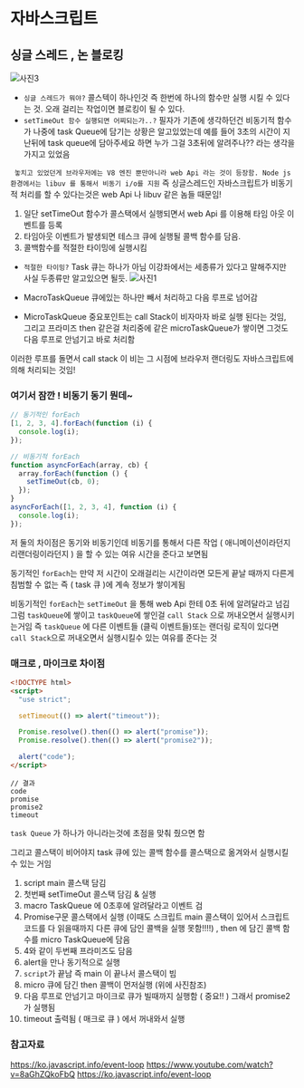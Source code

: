 # 자바스크립트

## 싱글 스레드 , 논 블로킹

![사진3](https://user-images.githubusercontent.com/13329304/176104396-6e3b583f-3e48-4607-bb0a-c9abdac1b092.jpg)

- `싱글 스레드가 뭐야?`
  콜스텍이 하나인것 즉 한번에 하나의 함수만 실행 시킬 수 있다는 것. 오래 걸리는 작업이면 블로킹이 될 수 있다.
- `setTimeOut 함수 실행되면 어찌되는가..?`
  필자가 기존에 생각하던건 비동기적 함수가 나중에 task Queue에 담기는 상황은 알고있었는데
  예를 들어 3초의 시간이 지난뒤에 task queue에 담아주세요 하면 누가 그걸 3초뒤에 알려주나?? 라는 생각을 가지고 있었음

` 놓치고 있었던게 브라우저에는 V8 엔진 뿐만아니라 web Api 라는 것이 등장함. Node js 환경에서는 libuv 를 통해서 비동기 i/o를 지원`
즉 싱글스레드인 자바스크립트가 비동기적 처리를 할 수 있다는것은 web Api 나 libuv 같은 놈들 때문임!

1. 일단 setTimeOut 함수가 콜스택에서 실행되면서 web Api 를 이용해 타임 아웃 이벤트를 등록
2. 타임아웃 이벤트가 발생되면 테스크 큐에 실행될 콜백 함수를 담음.
3. 콜백함수를 적절한 타이밍에 실행시킴

- `적절한 타이밍?`
  Task 큐는 하나가 아님 이강좌에서는 세종류가 있다고 말해주지만 사실 두종류만 알고있으면 될듯.
  ![사진1](https://user-images.githubusercontent.com/13329304/176104412-8259b796-36d9-4a6c-bc1a-3dc0d1a0fdbc.jpg)

- MacroTaskQueue
  큐에있는 하나만 빼서 처리하고 다음 루프로 넘어감
- MicroTaskQueue
  중요포인트는 call Stack이 비자마자 바로 실행 된다는 것임, 그리고 프라미즈 then 같은걸 처리중에 같은 microTaskQueue가 쌓이면 그것도 다음 루프로 안넘기고 바로 처리함

이러한 루프를 돌면서 call stack 이 비는 그 시점에 브라우저 랜더링도 자바스크립트에 의해 처리되는 것임!

### 여기서 잠깐 ! 비동기 동기 뭔데~

```javascript
// 동기적인 forEach
[1, 2, 3, 4].forEach(function (i) {
  console.log(i);
});
```

```javascript
// 비동기적 forEach
function asyncForEach(array, cb) {
  array.forEach(function () {
    setTimeOut(cb, 0);
  });
}
asyncForEach([1, 2, 3, 4], function (i) {
  console.log(i);
});
```

저 둘의 차이점은 동기와 비동기인데
비동기를 통해서 다른 작업 ( 애니메이션이라던지 리랜더링이라던지 ) 을 할 수 있는 여유 시간을 준다고 보면됨

동기적인 `forEach`는 만약 저 시간이 오래걸리는 시간이라면
모든게 끝날 때까지 다른게 침범할 수 없는
즉 ( task 큐 )에 계속 정보가 쌓이게됨

비동기적인 `forEach`는 `setTimeOut` 을 통해 web Api 한테 0초 뒤에 알려달라고 넘김
그럼 `taskQueue`에 쌓이고 `taskQueue`에 쌓인걸 `call Stack` 으로 꺼내오면서 실행시키는거임
즉 `taskQueue` 에 다른 이벤트들 (클릭 이벤트들)또는 랜더링 로직이 있다면 `call Stack`으로 꺼내오면서
실행시킬수 있는 여유를 준다는 것

### 매크로 , 마이크로 차이점

```html
<!DOCTYPE html>
<script>
  "use strict";

  setTimeout(() => alert("timeout"));

  Promise.resolve().then(() => alert("promise"));
  Promise.resolve().then(() => alert("promise2"));

  alert("code");
</script>
```

```
// 결과
code
promise
promise2
timeout
```

`task Queue` 가 하나가 아니라는것에 초점을 맞춰 줬으면 함

그리고 콜스택이 비어야지 task 큐에 있는 콜백 함수를 콜스택으로 옮겨와서 실행시킬 수 있는 거임

1.  script main 콜스택 담김
2.  첫번째 setTimeOut 콜스택 담김 & 실행
3.  macro TaskQueue 에 0초후에 알려달라고 이벤트 검
4.  Promise구문 콜스택에서 실행
    (이때도 스크립트 main 콜스택이 있어서 스크립트 코드를 다 읽을때까지 다른 큐에 담인 콜백을 실행 못함!!!!) ,
    then 에 담긴 콜백 함수를 micro TaskQueue에 담음
5.  4와 같이 두번째 프라미즈도 담음
6.  alert을 만나 동기적으로 실행
7.  `script`가 끝남 즉 main 이 끝나서 콜스택이 빔
8.  micro 큐에 담긴 then 콜백이 먼저실행 (위에 사진참조)
9.  다음 루프로 안넘기고 마이크로 큐가 빌때까지 실행함 ( 중요!! ) 그래서 promise2가 실행됨
10. timeout 출력됨 ( 매크로 큐 ) 에서 꺼내와서 실행

### 참고자료

https://ko.javascript.info/event-loop
https://www.youtube.com/watch?v=8aGhZQkoFbQ
https://ko.javascript.info/event-loop

